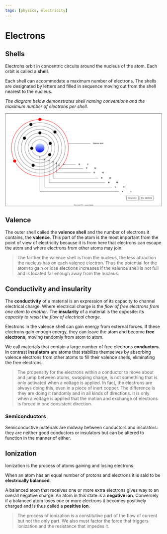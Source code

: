```yaml
---
tags: [physics, electricity]
---
```


# Electrons

## Shells

Electrons orbit in concentric circuits around the nucleus of the atom. Each
orbit is called a **shell**.

Each shell can accommodate a maximum number of electrons. The shells are
designated by letters and filled in sequence moving out from the shell nearest
to the nucleus.

_The diagram below demonstrates shell naming conventions and the maximum number
of electrons per shell._

![](static/valence-shell.svg)

## Valence

The outer shell called the **valence shell** and the number of electrons it
contains, the **valence**. This part of the atom is the most important from the
point of view of electricity because it is from here that electrons can escape
the atom and where electrons from other atoms may join.

> The farther the valence shell is from the nucleus, the less attraction the
> nucleus has on each valence electron. Thus the potential for the atom to gain
> or lose elections increases if the valence shell is not full and is located
> far enough away from the nucleus.

## Conductivity and insularity

The **conductivity** of a material is an expression of its capacity to channel
electrical charge. Where electrical charge is the _flow of free electrons from
one atom to another_. The **insularity** of a material is the opposite: its
_capacity to resist the flow of electrical charge_.

Electrons in the valence shell can gain energy from external forces. If these
electrons gain enough energy, they can leave the atom and become **free
electrons**, moving randomly from atom to atom.

We call materials that contain a large number of free electrons **conductors**.
In contrast **insulators** are atoms that stabilize themselves by absorbing
valence electrons from other atoms to fill their valence shells, eliminating the
free electrons.

> The propensity for the electrons within a conductor to move about and jump
> between atoms, swapping charge, is not something that is only activated when a
> voltage is applied. In fact, the electrons are always doing this, even in a
> piece of inert copper. The difference is they are doing it randomly and in all
> kinds of directions. It is only when a voltage is applied that the motion and
> exchange of electrons is forced in one consistent direction.

### Semiconductors

Semiconductive materials are midway between conductors and insulators: they are
neither good conductors or insulators but can be altered to function in the
manner of either.

## Ionization

Ionization is the process of atoms gaining and losing electrons.

When an atom has an equal number of protons and electrons it is said to be
**electrically balanced**.

A balanced atom that receives one or more extra electrons gives way to an
overall negative charge. An atom in this state is a **negative ion**. Conversely
if a balanced atom loses one or more electrons it becomes positively charged and
is thus called a **positive ion**.

> The process of ionization is a constitutive part of the flow of current but
> not the only part. We also must factor the force that triggers ionization and
> the resistance that impedes it.

